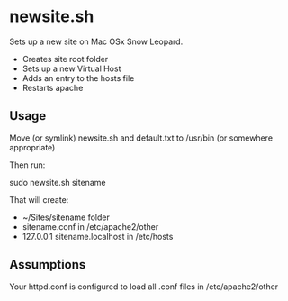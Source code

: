 # newsite.sh

Sets up a new site on Mac OSx Snow Leopard.  

* Creates site root folder
* Sets up a new Virtual Host
* Adds an entry to the hosts file
* Restarts apache

## Usage

Move (or symlink) newsite.sh and default.txt to /usr/bin (or somewhere appropriate)

Then run:

sudo newsite.sh sitename

That will create:

* ~/Sites/sitename folder
* sitename.conf in /etc/apache2/other
* 127.0.0.1 sitename.localhost in /etc/hosts

## Assumptions

Your httpd.conf is configured to load all .conf files in /etc/apache2/other

 